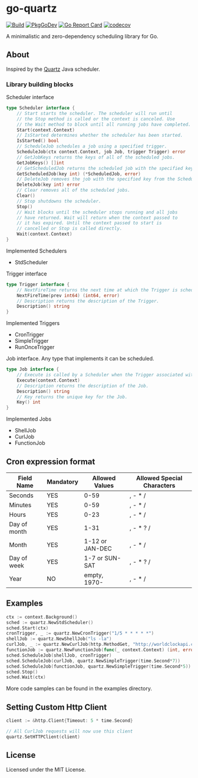 # go-quartz
[![Build](https://github.com/reugn/go-quartz/actions/workflows/build.yml/badge.svg)](https://github.com/reugn/go-quartz/actions/workflows/build.yml)
[![PkgGoDev](https://pkg.go.dev/badge/github.com/reugn/go-quartz)](https://pkg.go.dev/github.com/reugn/go-quartz)
[![Go Report Card](https://goreportcard.com/badge/github.com/reugn/go-quartz)](https://goreportcard.com/report/github.com/reugn/go-quartz)
[![codecov](https://codecov.io/gh/reugn/go-quartz/branch/master/graph/badge.svg)](https://codecov.io/gh/reugn/go-quartz)

A minimalistic and zero-dependency scheduling library for Go.

## About
Inspired by the [Quartz](https://github.com/quartz-scheduler/quartz) Java scheduler.

### Library building blocks
Scheduler interface
```go
type Scheduler interface {
	// Start starts the scheduler. The scheduler will run until
	// the Stop method is called or the context is canceled. Use
	// the Wait method to block until all running jobs have completed.
	Start(context.Context)
	// IsStarted determines whether the scheduler has been started.
	IsStarted() bool
	// ScheduleJob schedules a job using a specified trigger.
	ScheduleJob(ctx context.Context, job Job, trigger Trigger) error
	// GetJobKeys returns the keys of all of the scheduled jobs.
	GetJobKeys() []int
	// GetScheduledJob returns the scheduled job with the specified key.
	GetScheduledJob(key int) (*ScheduledJob, error)
	// DeleteJob removes the job with the specified key from the Scheduler's execution queue.
	DeleteJob(key int) error
	// Clear removes all of the scheduled jobs.
	Clear()
	// Stop shutdowns the scheduler.
	Stop()
	// Wait blocks until the scheduler stops running and all jobs
	// have returned. Wait will return when the context passed to
	// it has expired. Until the context passed to start is
	// cancelled or Stop is called directly.
	Wait(context.Context)
}
```
Implemented Schedulers
- StdScheduler

Trigger interface
```go
type Trigger interface {
	// NextFireTime returns the next time at which the Trigger is scheduled to fire.
	NextFireTime(prev int64) (int64, error)
	// Description returns the description of the Trigger.
	Description() string
}
```
Implemented Triggers
- CronTrigger
- SimpleTrigger
- RunOnceTrigger

Job interface. Any type that implements it can be scheduled.
```go
type Job interface {
	// Execute is called by a Scheduler when the Trigger associated with this job fires.
	Execute(context.Context)
	// Description returns the description of the Job.
	Description() string
	// Key returns the unique key for the Job.
	Key() int
}
```
Implemented Jobs
- ShellJob
- CurlJob
- FunctionJob

## Cron expression format
| Field Name   | Mandatory | Allowed Values  | Allowed Special Characters |
| ------------ | --------- | --------------- | -------------------------- |
| Seconds      | YES       | 0-59            | , - * /                    |
| Minutes      | YES       | 0-59            | , - * /                    |
| Hours        | YES       | 0-23            | , - * /                    |
| Day of month | YES       | 1-31            | , - * ? /                  |
| Month        | YES       | 1-12 or JAN-DEC | , - * /                    |
| Day of week  | YES       | 1-7 or SUN-SAT  | , - * ? /                  |
| Year         | NO        | empty, 1970-    | , - * /                    |

## Examples
```go
ctx := context.Background()
sched := quartz.NewStdScheduler()
sched.Start(ctx)
cronTrigger, _ := quartz.NewCronTrigger("1/5 * * * * *")
shellJob := quartz.NewShellJob("ls -la")
curlJob, _ := quartz.NewCurlJob(http.MethodGet, "http://worldclockapi.com/api/json/est/now", "", nil)
functionJob := quartz.NewFunctionJob(func(_ context.Context) (int, error) { return 42, nil })
sched.ScheduleJob(shellJob, cronTrigger)
sched.ScheduleJob(curlJob, quartz.NewSimpleTrigger(time.Second*7))
sched.ScheduleJob(functionJob, quartz.NewSimpleTrigger(time.Second*5))
sched.Stop()
sched.Wait(ctx)
```
More code samples can be found in the examples directory.

## Setting Custom Http Client

```go
client := &http.Client{Timeout: 5 * time.Second}

// All CurlJob requests will now use this client
quartz.SetHTTPClient(client)
```

## License
Licensed under the MIT License.
